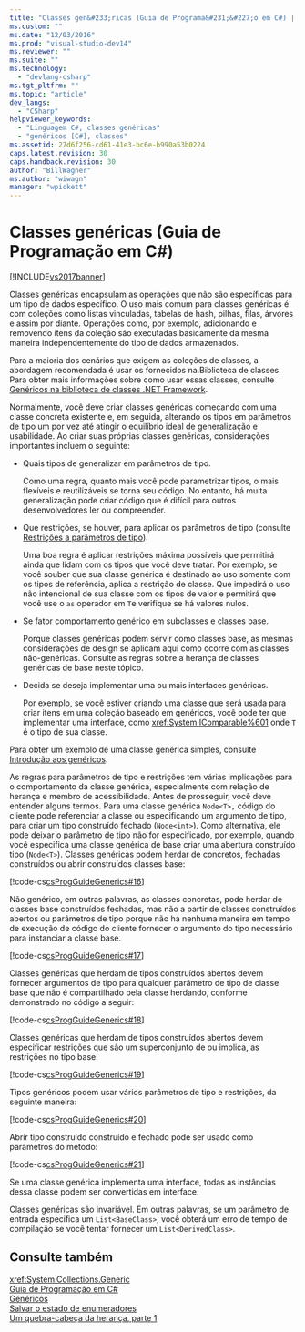 ```yaml
---
title: "Classes gen&#233;ricas (Guia de Programa&#231;&#227;o em C#) | Microsoft Docs"
ms.custom: ""
ms.date: "12/03/2016"
ms.prod: "visual-studio-dev14"
ms.reviewer: ""
ms.suite: ""
ms.technology: 
  - "devlang-csharp"
ms.tgt_pltfrm: ""
ms.topic: "article"
dev_langs: 
  - "CSharp"
helpviewer_keywords: 
  - "Linguagem C#, classes genéricas"
  - "genéricos [C#], classes"
ms.assetid: 27d6f256-cd61-41e3-bc6e-b990a53b0224
caps.latest.revision: 30
caps.handback.revision: 30
author: "BillWagner"
ms.author: "wiwagn"
manager: "wpickett"
---
```

# Classes gen&#233;ricas (Guia de Programa&#231;&#227;o em C#)
[!INCLUDE[vs2017banner](../../../csharp/includes/vs2017banner.md)]

Classes genéricas encapsulam as operações que não são específicas para um tipo de dados específico.  O uso mais comum para classes genéricas é com coleções como listas vinculadas, tabelas de hash, pilhas, filas, árvores e assim por diante.  Operações como, por exemplo, adicionando e removendo itens da coleção são executadas basicamente da mesma maneira independentemente do tipo de dados armazenados.  
  
 Para a maioria dos cenários que exigem as coleções de classes, a abordagem recomendada é usar os fornecidos na.Biblioteca de classes.  Para obter mais informações sobre como usar essas classes, consulte [Genéricos na biblioteca de classes .NET Framework](../../../csharp/programming-guide/generics/generics-in-the-net-framework-class-library.md).  
  
 Normalmente, você deve criar classes genéricas começando com uma classe concreta existente e, em seguida, alterando os tipos em parâmetros de tipo um por vez até atingir o equilíbrio ideal de generalização e usabilidade.  Ao criar suas próprias classes genéricas, considerações importantes incluem o seguinte:  
  
-   Quais tipos de generalizar em parâmetros de tipo.  
  
     Como uma regra, quanto mais você pode parametrizar tipos, o mais flexíveis e reutilizáveis se torna seu código.  No entanto, há muita generalização pode criar código que é difícil para outros desenvolvedores ler ou compreender.  
  
-   Que restrições, se houver, para aplicar os parâmetros de tipo \(consulte [Restrições a parâmetros de tipo](../../../csharp/programming-guide/generics/constraints-on-type-parameters.md)\).  
  
     Uma boa regra é aplicar restrições máxima possíveis que permitirá ainda que lidam com os tipos que você deve tratar.  Por exemplo, se você souber que sua classe genérica é destinado ao uso somente com os tipos de referência, aplica a restrição de classe.  Que impedirá o uso não intencional de sua classe com os tipos de valor e permitirá que você use o `as` operador em `T`e verifique se há valores nulos.  
  
-   Se fator comportamento genérico em subclasses e classes base.  
  
     Porque classes genéricas podem servir como classes base, as mesmas considerações de design se aplicam aqui como ocorre com as classes não\-genéricas.  Consulte as regras sobre a herança de classes genéricas de base neste tópico.  
  
-   Decida se deseja implementar uma ou mais interfaces genéricas.  
  
     Por exemplo, se você estiver criando uma classe que será usada para criar itens em uma coleção baseado em genéricos, você pode ter que implementar uma interface, como <xref:System.IComparable%601> onde `T` é o tipo de sua classe.  
  
 Para obter um exemplo de uma classe genérica simples, consulte [Introdução aos genéricos](../../../csharp/programming-guide/generics/introduction-to-generics.md).  
  
 As regras para parâmetros de tipo e restrições tem várias implicações para o comportamento da classe genérica, especialmente com relação de herança e membro de acessibilidade.  Antes de prosseguir, você deve entender alguns termos.  Para uma classe genérica `Node<T>,` código do cliente pode referenciar a classe ou especificando um argumento de tipo, para criar um tipo construído fechado \(`Node<int>`\).  Como alternativa, ele pode deixar o parâmetro de tipo não for especificado, por exemplo, quando você especifica uma classe genérica de base criar uma abertura construído tipo \(`Node<T>`\).  Classes genéricas podem herdar de concretos, fechadas construídos ou abrir construídos classes base:  
  
 [!code-cs[csProgGuideGenerics#16](../../../csharp/programming-guide/generics/codesnippet/CSharp/generic-classes_1.cs)]  
  
 Não genérico, em outras palavras, as classes concretas, pode herdar de classes base construídos fechadas, mas não a partir de classes construídos abertos ou parâmetros de tipo porque não há nenhuma maneira em tempo de execução de código do cliente fornecer o argumento do tipo necessário para instanciar a classe base.  
  
 [!code-cs[csProgGuideGenerics#17](../../../csharp/programming-guide/generics/codesnippet/CSharp/generic-classes_2.cs)]  
  
 Classes genéricas que herdam de tipos construídos abertos devem fornecer argumentos de tipo para qualquer parâmetro de tipo de classe base que não é compartilhado pela classe herdando, conforme demonstrado no código a seguir:  
  
 [!code-cs[csProgGuideGenerics#18](../../../csharp/programming-guide/generics/codesnippet/CSharp/generic-classes_3.cs)]  
  
 Classes genéricas que herdam de tipos construídos abertos devem especificar restrições que são um superconjunto de ou implica, as restrições no tipo base:  
  
 [!code-cs[csProgGuideGenerics#19](../../../csharp/programming-guide/generics/codesnippet/CSharp/generic-classes_4.cs)]  
  
 Tipos genéricos podem usar vários parâmetros de tipo e restrições, da seguinte maneira:  
  
 [!code-cs[csProgGuideGenerics#20](../../../csharp/programming-guide/generics/codesnippet/CSharp/generic-classes_5.cs)]  
  
 Abrir tipo construído construído e fechado pode ser usado como parâmetros do método:  
  
 [!code-cs[csProgGuideGenerics#21](../../../csharp/programming-guide/generics/codesnippet/CSharp/generic-classes_6.cs)]  
  
 Se uma classe genérica implementa uma interface, todas as instâncias dessa classe podem ser convertidas em interface.  
  
 Classes genéricas são invariável.  Em outras palavras, se um parâmetro de entrada especifica um `List<BaseClass>`, você obterá um erro de tempo de compilação se você tentar fornecer um `List<DerivedClass>`.  
  
## Consulte também  
 <xref:System.Collections.Generic>   
 [Guia de Programação em C\#](../../../csharp/programming-guide/index.md)   
 [Genéricos](../../../visual-basic/reference/command-line-compiler/index.md)   
 [Salvar o estado de enumeradores](http://go.microsoft.com/fwlink/?LinkId=112390)   
 [Um quebra\-cabeça da herança, parte 1](http://go.microsoft.com/fwlink/?LinkId=112380)